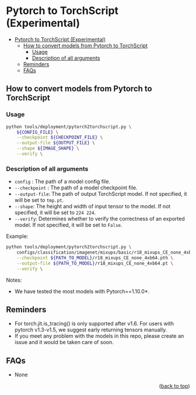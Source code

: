 # Pytorch to TorchScript (Experimental)

- [Pytorch to TorchScript (Experimental)](#pytorch-to-torchscript-experimental)
  - [How to convert models from Pytorch to TorchScript](#how-to-convert-models-from-pytorch-to-torchscript)
    - [Usage](#usage)
    - [Description of all arguments](#description-of-all-arguments)
  - [Reminders](#reminders)
  - [FAQs](#faqs)


## How to convert models from Pytorch to TorchScript

### Usage

```bash
python tools/deployment/pytorch2torchscript.py \
    ${CONFIG_FILE} \
    --checkpoint ${CHECKPOINT_FILE} \
    --output-file ${OUTPUT_FILE} \
    --shape ${IMAGE_SHAPE} \
    --verify \
```

### Description of all arguments

- `config` : The path of a model config file.
- `--checkpoint` : The path of a model checkpoint file.
- `--output-file`: The path of output TorchScript model. If not specified, it will be set to `tmp.pt`.
- `--shape`: The height and width of input tensor to the model. If not specified, it will be set to `224 224`.
- `--verify`: Determines whether to verify the correctness of an exported model. If not specified, it will be set to `False`.

Example:

```bash
python tools/deployment/pytorch2torchscript.py \
    configs/classification/imagenet/mixups/basic/r18_mixups_CE_none_4xb64.py \
    --checkpoint ${PATH_TO_MODEL}/r18_mixups_CE_none_4xb64.pth \
    --output-file ${PATH_TO_MODEL}/r18_mixups_CE_none_4xb64.pt \
    --verify \
```

Notes:

- We have tested the most models with Pytorch==1.10.0*.

## Reminders

- For torch.jit.is_tracing() is only supported after v1.6. For users with pytorch v1.3-v1.5, we suggest early returning tensors manually.
- If you meet any problem with the models in this repo, please create an issue and it would be taken care of soon.

## FAQs

- None

<p align="right">(<a href="#top">back to top</a>)</p>
